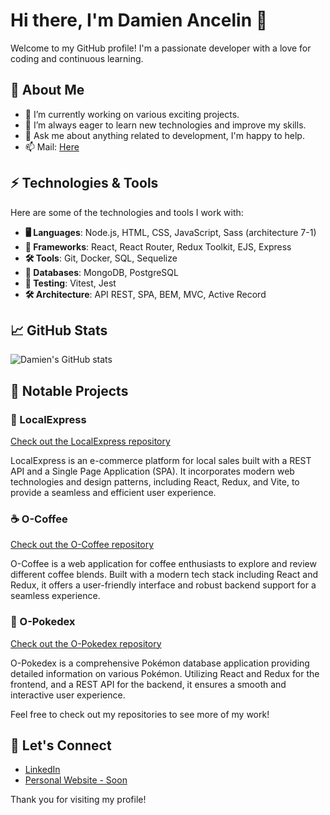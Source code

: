 # Hi there, I'm Damien Ancelin 👋

Welcome to my GitHub profile! I'm a passionate developer with a love for coding and continuous learning.

## 🚀 About Me

- 🔭 I’m currently working on various exciting projects.
- 🌱 I’m always eager to learn new technologies and improve my skills.
- 💬 Ask me about anything related to development, I'm happy to help.
- 📫 Mail: [Here](mailto:ancelin.damien@gmail.com)

## ⚡ Technologies & Tools

Here are some of the technologies and tools I work with:

- **🖥️ Languages**: Node.js, HTML, CSS, JavaScript, Sass (architecture 7-1)
- **🔧 Frameworks**: React, React Router, Redux Toolkit, EJS, Express
- **🛠️ Tools**: Git, Docker, SQL, Sequelize
- **💾 Databases**: MongoDB, PostgreSQL
- **🧪 Testing**: Vitest, Jest
- **🛠️ Architecture**: API REST, SPA, BEM, MVC, Active Record

## 📈 GitHub Stats

![Damien's GitHub stats](https://github-readme-stats.vercel.app/api?username=Damien-Ancelin&show_icons=true&theme=radical)

## 📝 Notable Projects

### 🛒 LocalExpress
[Check out the LocalExpress repository](https://github.com/Damien-Ancelin/LocalExpress)

LocalExpress is an e-commerce platform for local sales built with a REST API and a Single Page Application (SPA). It incorporates modern web technologies and design patterns, including React, Redux, and Vite, to provide a seamless and efficient user experience.

### ☕ O-Coffee
[Check out the O-Coffee repository](https://github.com/Damien-Ancelin/O-Coffee)

O-Coffee is a web application for coffee enthusiasts to explore and review different coffee blends. Built with a modern tech stack including React and Redux, it offers a user-friendly interface and robust backend support for a seamless experience.

### 🐾 O-Pokedex
[Check out the O-Pokedex repository](https://github.com/Damien-Ancelin/O-Pokedex)

O-Pokedex is a comprehensive Pokémon database application providing detailed information on various Pokémon. Utilizing React and Redux for the frontend, and a REST API for the backend, it ensures a smooth and interactive user experience.

Feel free to check out my repositories to see more of my work!

## 🤝 Let's Connect

- [LinkedIn](https://www.linkedin.com/in/damien-ancelin)
- [Personal Website - Soon]()

Thank you for visiting my profile!

```` ▋
